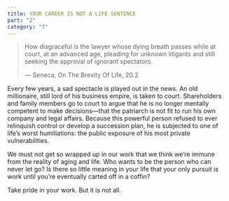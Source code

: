 ```yaml
---
title: YOUR CAREER IS NOT A LIFE SENTENCE
part: "2"
category: "7"
---
```


> How disgraceful is the lawyer whose dying breath passes while at court, at an advanced age, pleading for unknown litigants and still seeking the approval of ignorant spectators.
>
> — Seneca, On The Brevity Of Life, 20.2

Every few years, a sad spectacle is played out in the news. An old millionaire, still lord of his business empire, is taken to court. Shareholders and family members go to court to argue that he is no longer mentally competent to make decisions—that the patriarch is not fit to run his own company and legal affairs. Because this powerful person refused to ever relinquish control or develop a succession plan, he is subjected to one of life’s worst humiliations: the public exposure of his most private vulnerabilities.

We must not get so wrapped up in our work that we think we’re immune from the reality of aging and life. Who wants to be the person who can never let go? Is there so little meaning in your life that your only pursuit is work until you’re eventually carted off in a coffin?

Take pride in your work. But it is not all.
